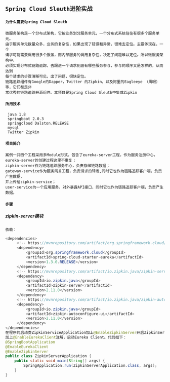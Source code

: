 ## `Spring Cloud Sleuth进阶实战`
#### `为什么需要Spring Cloud Sleuth`
    微服务架构是一个分布式架构，它按业务划分服务单元，一个分布式系统往往有很多个服务单元。
    由于服务单元数量众多，业务的复杂性，如果出现了错误和异常，很难去定位。主要体现在，一个
    请求可能需要调用很多个服务，而内部服务的调用复杂性，决定了问题难以定位。所以微服务架构中，
    必须实现分布式链路追踪，去跟进一个请求到底有哪些服务参与，参与的顺序又是怎样的，从而达到
    每个请求的步骤清晰可见，出了问题，很快定位。
    链路追踪组件有Google的Dapper，Twitter 的Zipkin，以及阿里的Eagleeye （鹰眼）等，它们都是非
    常优秀的链路追踪开源组件。本项目是Spring Cloud Sleuth中集成Zipkin
#### `所用技术`
     java 1.8
     springboot 2.0.3
     springcloud Dalston.RELEASE
     mysql
     Twitter Zipkin
#### `项目简介`
    案例一共四个工程采用多Module形式，包含了eureka-server工程，作为服务注册中心，
    eureka-server的创建过程这里不重复；
    zipkin-server作为链路追踪服务中心，负责存储链路数据；
    gateway-service作为服务网关工程，负责请求的转发,同时它也作为链路追踪客户端，负责产生数据，
    并上传给zipkin-service；
    user-service为一个应用服务，对外暴露API接口，同时它也作为链路追踪客户端，负责产生数据。
#### `步骤`
   ##### zipkin-server模块 
    依赖：
   ```` java
   <dependencies>
   		<!-- https://mvnrepository.com/artifact/org.springframework.cloud/spring-cloud-starter-eureka -->
   		<dependency>
   			<groupId>org.springframework.cloud</groupId>
   			<artifactId>spring-cloud-starter-eureka</artifactId>
   			<version>1.3.0.RELEASE</version>
   		</dependency>  
   		<!-- https://mvnrepository.com/artifact/io.zipkin.java/zipkin-server -->
   		<dependency>
   			<groupId>io.zipkin.java</groupId>
   			<artifactId>zipkin-server</artifactId>
   			<version>2.11.0</version>
   		</dependency>   
   		<!-- https://mvnrepository.com/artifact/io.zipkin.java/zipkin-autoconfigure-ui -->
   		<dependency>
   			<groupId>io.zipkin.java</groupId>
   			<artifactId>zipkin-autoconfigure-ui</artifactId>
   			<version>2.11.0</version>
   		</dependency>
   </dependencies>
   在程序的启动类ZipkinServiceApplication加上@EnableZipkinServer开启ZipkinServer的功能，
   加上@EnableEurekaClient注解，启动Eureka Client。代码如下：
   @SpringBootApplication
   @EnableEurekaClient
   @EnableZipkinServer
   public class ZipkinServerApplication {
       public static void main(String[] args) {
           SpringApplication.run(ZipkinServerApplication.class, args);
       }
   }
   	
